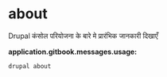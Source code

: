 # about
Drupal कंसोल परियोजना के बारे मे प्रारंभिक जानकारी दिखाएँ

**application.gitbook.messages.usage:**
```
drupal about
```
